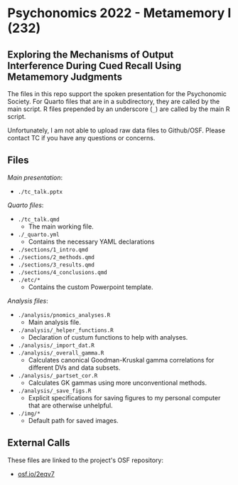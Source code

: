# Psychonomics 2022 - Metamemory I (232)

## Exploring the Mechanisms of Output Interference During Cued Recall Using Metamemory Judgments

The files in this repo support the spoken presentation for the Psychonomic Society. For Quarto files that are in a subdirectory, they are called by the main script. R files prepended by an underscore (`_`) are called by the main R script.

Unfortunately, I am not able to upload raw data files to Github/OSF. Please contact TC if you have any questions or concerns.

## Files

_Main presentation_:

  * `./tc_talk.pptx`

_Quarto files_:

  * `./tc_talk.qmd`
    + The main working file.
  * `./_quarto.yml`
    + Contains the necessary YAML declarations
  * `./sections/1_intro.qmd`
  * `./sections/2_methods.qmd`
  * `./sections/3_results.qmd`
  * `./sections/4_conclusions.qmd`
  * `./etc/*`
    + Contains the custom Powerpoint template.

_Analysis files_:

  * `./analysis/pnomics_analyses.R`
    + Main analysis file.
  * `./analysis/_helper_functions.R`
    + Declaration of custum functions to help with analyses.
  * `./analysis/_import_dat.R`
  * `./analysis/_overall_gamma.R`
    + Calculates canonical Goodman-Kruskal gamma correlations for different DVs and data subsets.
  * `./analysis/_partset_cor.R`
    + Calculates GK gammas using more unconventional methods.
  * `./analysis/_save_figs.R`
    + Explicit specifications for saving figures to my personal computer that are otherwise unhelpful.
  * `./img/*`
    + Default path for saved images.

## External Calls

These files are linked to the project's OSF repository:

  * [osf.io/2eqv7](https://osf.io/2eqv7/)